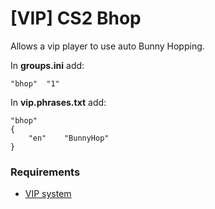 # [VIP] CS2 Bhop

Allows a vip player to use auto Bunny Hopping.

In **groups.ini** add:
```
"bhop"	"1"
```

In **vip.phrases.txt** add:
```
"bhop"
{
	"en"	"BunnyHop"
}
```

### Requirements

- [VIP system](https://github.com/Pisex/cs2-vip)
